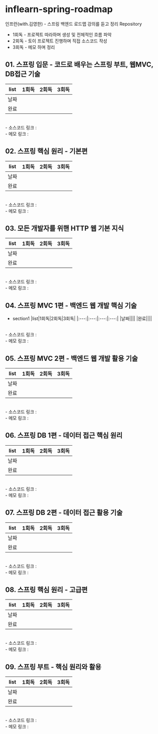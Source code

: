 # inflearn-spring-roadmap
인프런(with.김영한) - 스프링 백엔드 로드맵 강의를 듣고 정리 Repository

- 1회독 - 프로젝트 따라하며 생성 및 전체적인 흐름 파악
- 2회독 - 토이 프로젝트 진행하며 직접 소스코드 작성
- 3회독 - 메모 하며 정리

## 01. 스프링 입문 - 코드로 배우는 스프링 부트, 웹MVC, DB접근 기술
|list|1회독|2회독|3회독|
|:---:|:---:|:---:|:---:|
|날짜||||
|완료||||
<br>
- 소스코드 링크 : 
<br>
- 메모 링크 :

## 02. 스프링 핵심 원리 - 기본편
|list|1회독|2회독|3회독|
|:---:|:---:|:---:|:---:|
|날짜||||
|완료||||
<br>
- 소스코드 링크 : 
<br>
- 메모 링크 :

## 03. 모든 개발자를 위핸 HTTP 웹 기본 지식
|list|1회독|2회독|3회독|
|:---:|:---:|:---:|:---:|
|날짜||||
|완료||||
<br>
- 소스코드 링크 : 
<br>
- 메모 링크 :

## 04. 스프링 MVC 1편 - 백엔드 웹 개발 핵심 기술
- section1 |list|1회독|2회독|3회독|
|:---:|:---:|:---:|:---:|
|날짜||||
|완료||||
<br>
- 소스코드 링크 : 
<br>
- 메모 링크 :

## 05. 스프링 MVC 2편 - 백엔드 웹 개발 활용 기술
|list|1회독|2회독|3회독|
|:---:|:---:|:---:|:---:|
|날짜||||
|완료||||
<br>
- 소스코드 링크 : 
<br>
- 메모 링크 :

## 06. 스프링 DB 1편 - 데이터 접근 핵심 원리
|list|1회독|2회독|3회독|
|:---:|:---:|:---:|:---:|
|날짜||||
|완료||||
<br>
- 소스코드 링크 : 
<br>
- 메모 링크 :

## 07. 스프링 DB 2편 - 데이터 접근 활용 기술
|list|1회독|2회독|3회독|
|:---:|:---:|:---:|:---:|
|날짜||||
|완료||||
<br>
- 소스코드 링크 : 
<br>
- 메모 링크 :

## 08. 스프링 핵심 원리 - 고급편
|list|1회독|2회독|3회독|
|:---:|:---:|:---:|:---:|
|날짜||||
|완료||||
<br>
- 소스코드 링크 : 
<br>
- 메모 링크 :

## 09. 스프링 부트 - 핵심 원리와 활용
|list|1회독|2회독|3회독|
|:---:|:---:|:---:|:---:|
|날짜||||
|완료||||
<br>
- 소스코드 링크 : 
<br>
- 메모 링크 :
